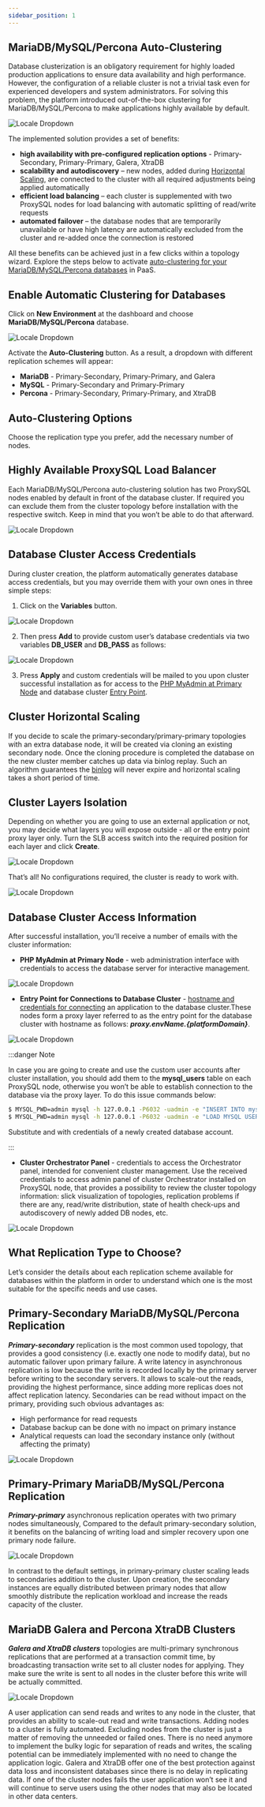 ```yaml
---
sidebar_position: 1
---
```


## MariaDB/MySQL/Percona Auto-Сlustering

Database clusterization is an obligatory requirement for highly loaded production applications to ensure data availability and high performance. However, the configuration of a reliable cluster is not a trivial task even for experienced developers and system administrators. For solving this problem, the platform introduced out-of-the-box clustering for MariaDB/MySQL/Percona to make applications highly available by default.

<div style={{
    display:'flex',
    justifyContent: 'center',
    margin: '0 0 1rem 0'
}}>

![Locale Dropdown](./img/Auto-Clustering/01-mysql-mariadb-percona-scheme.svg)

</div>

The implemented solution provides a set of benefits:

- **high availability with pre-configured replication options** - Primary-Secondary, Primary-Primary, Galera, XtraDB
- **scalability and autodiscovery** – new nodes, added during [Horizontal Scaling](/docs/ApplicationSetting/Scaling%20And%20Clustering/Horizontal%20Scaling), are connected to the cluster with all required adjustments being applied automatically
- **efficient load balancing** – each cluster is supplemented with two ProxySQL nodes for load balancing with automatic splitting of read/write requests
- **automated failover** – the database nodes that are temporarily unavailable or have high latency are automatically excluded from the cluster and re-added once the connection is restored

All these benefits can be achieved just in a few clicks within a topology wizard. Explore the steps below to activate [auto-clustering for your MariaDB/MySQL/Percona databases](https://cloudmydc.com/) in PaaS.

## Enable Automatic Clustering for Databases

Click on **New Environment** at the dashboard and choose **MariaDB/MySQL/Percona** database.

<div style={{
    display:'flex',
    justifyContent: 'center',
    margin: '0 0 1rem 0'
}}>

![Locale Dropdown](./img/Auto-Clustering/02-new-environment.png)

</div>

Activate the **Auto-Clustering** button. As a result, a dropdown with different replication schemes will appear:

- **MariaDB** - Primary-Secondary, Primary-Primary, and Galera
- **MySQL** - Primary-Secondary and Primary-Primary
- **Percona** - Primary-Secondary, Primary-Primary, and XtraDB

## Auto-Clustering Options

Choose the replication type you prefer, add the necessary number of nodes.

## Highly Available ProxySQL Load Balancer

Each MariaDB/MySQL/Percona auto-clustering solution has two ProxySQL nodes enabled by default in front of the database cluster. If required you can exclude them from the cluster topology before installation with the respective switch. Keep in mind that you won’t be able to do that afterward.

<div style={{
    display:'flex',
    justifyContent: 'center',
    margin: '0 0 1rem 0'
}}>

![Locale Dropdown](./img/Auto-Clustering/03-auto-clustering-proxysql.png)

</div>

## Database Cluster Access Credentials

During cluster creation, the platform automatically generates database access credentials, but you may override them with your own ones in three simple steps:

1. Click on the **Variables** button.

<div style={{
    display:'flex',
    justifyContent: 'center',
    margin: '0 0 1rem 0'
}}>

![Locale Dropdown](./img/Auto-Clustering/04-database-variables.png)

</div>

2. Then press **Add** to provide custom user’s database credentials via two variables **DB_USER** and **DB_PASS** as follows:

<div style={{
    display:'flex',
    justifyContent: 'center',
    margin: '0 0 1rem 0'
}}>

![Locale Dropdown](./img/Auto-Clustering/05-add-variables.png)

</div>

3. Press **Apply** and custom credentials will be mailed to you upon cluster successful installation as for access to the [PHP MyAdmin at Primary Node](https://cloudmydc.com/) and database cluster [Entry Point](https://cloudmydc.com/).

## Cluster Horizontal Scaling

If you decide to scale the primary-secondary/primary-primary topologies with an extra database node, it will be created via cloning an existing secondary node. Once the cloning procedure is completed the database on the new cluster member catches up data via binlog replay. Such an algorithm guarantees the [binlog](https://cloudmydc.com/) will never expire and horizontal scaling takes a short period of time.

## Cluster Layers Isolation

Depending on whether you are going to use an external application or not, you may decide what layers you will expose outside - all or the entry point proxy layer only. Turn the SLB access switch into the required position for each layer and click **Create**.

<div style={{
    display:'flex',
    justifyContent: 'center',
    margin: '0 0 1rem 0'
}}>

![Locale Dropdown](./img/Auto-Clustering/06-database-access-via-slb.png)

</div>

That’s all! No configurations required, the cluster is ready to work with.

<div style={{
    display:'flex',
    justifyContent: 'center',
    margin: '0 0 1rem 0'
}}>

![Locale Dropdown](./img/Auto-Clustering/07-database-auto-cluster.png)

</div>

## Database Cluster Access Information

After successful installation, you’ll receive a number of emails with the cluster information:

- **PHP MyAdmin at Primary Node** - web administration interface with credentials to access the database server for interactive management.

<div style={{
    display:'flex',
    justifyContent: 'center',
    margin: '0 0 1rem 0'
}}>

![Locale Dropdown](./img/Auto-Clustering/08-access-phpmyadmin.png)

</div>

- **Entry Point for Connections to Database Cluster** - [hostname and credentials for connecting](https://cloudmydc.com/) an application to the database cluster.These nodes form a proxy layer referred to as the entry point for the database cluster with hostname as follows: **_proxy.${envName}.${platformDomain}_**.

<div style={{
    display:'flex',
    justifyContent: 'center',
    margin: '0 0 1rem 0'
}}>

![Locale Dropdown](./img/Auto-Clustering/09-proxy-sql-db-replication.gif)

</div>

:::danger Note

In case you are going to create and use the custom user accounts after cluster installation, you should add them to the **mysql_users** table on each ProxySQL node, otherwise you won’t be able to establish connection to the database via the proxy layer. To do this issue commands below:

```bash
$ MYSQL_PWD=admin mysql -h 127.0.0.1 -P6032 -uadmin -e "INSERT INTO mysql_users (username,password,default_hostgroup) VALUES ('<username>', '<password>', 2);"
$ MYSQL_PWD=admin mysql -h 127.0.0.1 -P6032 -uadmin -e "LOAD MYSQL USERS TO RUNTIME; SAVE MYSQL USERS TO DISK;"
```

Substitute and with credentials of a newly created database account.

:::

- **Cluster Orchestrator Panel** - credentials to access the Orchestrator panel, intended for convenient cluster management. Use the received credentials to access admin panel of cluster Orchestrator installed on ProxySQL node, that provides a possibility to review the cluster topology information: slick visualization of topologies, replication problems if there are any, read/write distribution, state of health check-ups and autodiscovery of newly added DB nodes, etc.

<div style={{
    display:'flex',
    justifyContent: 'center',
    margin: '0 0 1rem 0'
}}>

![Locale Dropdown](./img/Auto-Clustering/10-database-cluster-orchestrator.png)

</div>

## What Replication Type to Choose?

Let’s consider the details about each replication scheme available for databases within the platform in order to understand which one is the most suitable for the specific needs and use cases.

## Primary-Secondary MariaDB/MySQL/Percona Replication

**_Primary-secondary_** replication is the most common used topology, that provides a good consistency (i.e. exactly one node to modify data), but no automatic failover upon primary failure. A write latency in asynchronous replication is low because the write is recorded locally by the primary server before writing to the secondary servers. It allows to scale-out the reads, providing the highest performance, since adding more replicas does not affect replication latency. Secondaries can be read without impact on the primary, providing such obvious advantages as:

- High performance for read requests
- Database backup can be done with no impact on primary instance
- Analytical requests can load the secondary instance only (without affecting the primaty)

<div style={{
    display:'flex',
    justifyContent: 'center',
    margin: '0 0 1rem 0'
}}>

![Locale Dropdown](./img/Auto-Clustering/11-database-cluster-primary-secondary-scheme-1.svg)

</div>

## Primary-Primary MariaDB/MySQL/Percona Replication

**_Primary-primary_** asynchronous replication operates with two primary nodes simultaneously, Compared to the default primary-secondary solution, it benefits on the balancing of writing load and simpler recovery upon one primary node failure.

<div style={{
    display:'flex',
    justifyContent: 'center',
    margin: '0 0 1rem 0'
}}>

![Locale Dropdown](./img/Auto-Clustering/12-database-cluster-primary-primary-scheme-1.svg)

</div>

In contrast to the default settings, in primary-primary cluster scaling leads to secondaries addition to the cluster. Upon creation, the secondary instances are equally distributed between primary nodes that allow smoothly distribute the replication workload and increase the reads capacity of the cluster.

## MariaDB Galera and Percona XtraDB Clusters

**_Galera and XtraDB clusters_** topologies are multi-primary synchronous replications that are performed at a transaction commit time, by broadcasting transaction write set to all cluster nodes for applying. They make sure the write is sent to all nodes in the cluster before this write will be actually committed.

<div style={{
    display:'flex',
    justifyContent: 'center',
    margin: '0 0 1rem 0'
}}>

![Locale Dropdown](./img/Auto-Clustering/13-database-cluster-xtradb-galera-scheme.svg)

</div>

A user application can send reads and writes to any node in the cluster, that provides an ability to scale-out read and write transactions. Adding nodes to a cluster is fully automated. Excluding nodes from the cluster is just a matter of removing the unneeded or failed ones. There is no need anymore to implement the bulky logic for separation of reads and writes, the scaling potential can be immediately implemented with no need to change the application logic. Galera and XtraDB offer one of the best protection against data loss and inconsistent databases since there is no delay in replicating data. If one of the cluster nodes fails the user application won’t see it and will continue to serve users using the other nodes that may also be located in other data centers.
